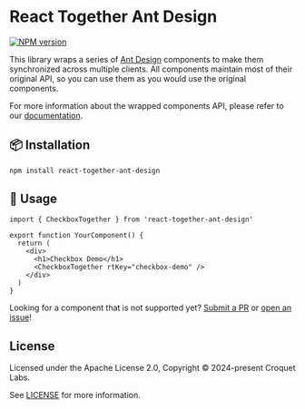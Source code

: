 # React Together Ant Design

[![NPM version][npm-image]][npm-url]

This library wraps a series of [Ant Design](https://ant.design/) components to make them synchronized across multiple clients.
All components maintain most of their original API, so you can use them as you would use the original components.

For more information about the wrapped components API, please refer to our [documentation](https://reacttogether.dev/antdesign/Checkbox).

## 📦 Installation

```bash
npm install react-together-ant-design
```

## 🔨 Usage

```tsx
import { CheckboxTogether } from 'react-together-ant-design'

export function YourComponent() {
  return (
    <div>
      <h1>Checkbox Demo</h1>
      <CheckboxTogether rtKey="checkbox-demo" />
    </div>
  )
}
```

Looking for a component that is not supported yet? [Submit a PR](https://github.com/multisynq/react-together/pulls) or [open an issue](https://github.com/multisynq/react-together/issues/new)!

## License

Licensed under the Apache License 2.0, Copyright © 2024-present Croquet Labs.

See [LICENSE](./LICENSE) for more information.

[npm-image]: https://img.shields.io/npm/v/react-together-primereact.svg
[npm-url]: https://www.npmjs.com/package/react-together-primereact

